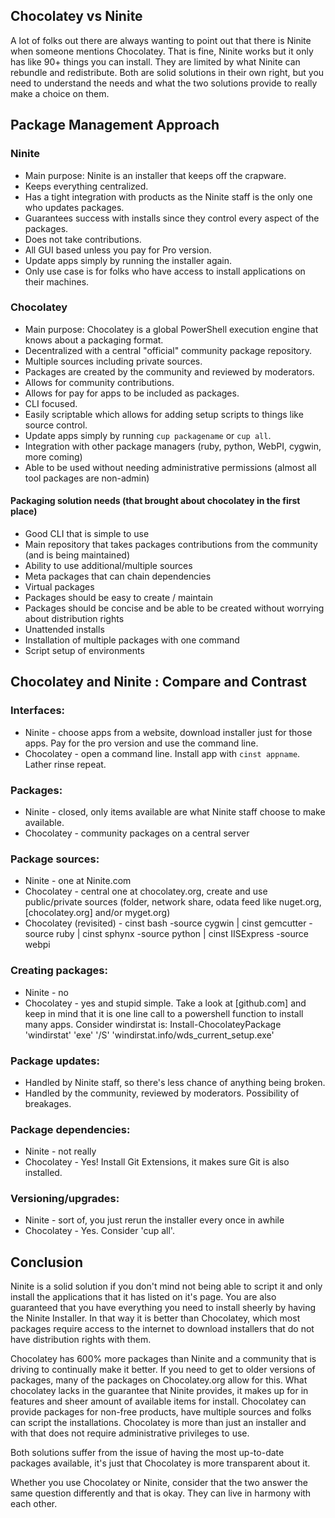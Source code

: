 ## Chocolatey vs Ninite

A lot of folks out there are always wanting to point out that there is Ninite when someone mentions Chocolatey. That is fine, Ninite works but it only has like 90+ things you can install. They are limited by what Ninite can rebundle and redistribute. Both are solid solutions in their own right, but you need to understand the needs and what the two solutions provide to really make a choice on them.

## Package Management Approach

### Ninite
* Main purpose: Ninite is an installer that keeps off the crapware.
* Keeps everything centralized.
* Has a tight integration with products as the Ninite staff is the only one who updates packages.
* Guarantees success with installs since they control every aspect of the packages.
* Does not take contributions.
* All GUI based unless you pay for Pro version.
* Update apps simply by running the installer again.
* Only use case is for folks who have access to install applications on their machines.

### Chocolatey
* Main purpose: Chocolatey is a global PowerShell execution engine that knows about a packaging format.
* Decentralized with a central "official" community package repository.
* Multiple sources including private sources. 
* Packages are created by the community and reviewed by moderators.
* Allows for community contributions.
* Allows for pay for apps to be included as packages.
* CLI focused.
* Easily scriptable which allows for adding setup scripts to things like source control.
* Update apps simply by running `cup packagename` or `cup all`.
* Integration with other package managers (ruby, python, WebPI, cygwin, more coming)
* Able to be used without needing administrative permissions (almost all tool packages are non-admin)

#### Packaging solution needs (that brought about chocolatey in the first place)
* Good CLI that is simple to use
* Main repository that takes packages contributions from the community (and is being maintained)
* Ability to use additional/multiple sources
* Meta packages that can chain dependencies
* Virtual packages
* Packages should be easy to create / maintain
* Packages should be concise and be able to be created without worrying about distribution rights
* Unattended installs
* Installation of multiple packages with one command
* Script setup of environments

## Chocolatey and  Ninite : Compare and Contrast

### Interfaces:
* Ninite - choose apps from a website, download installer just for those apps. Pay for the pro version and use the command line.
* Chocolatey - open a command line. Install app with `cinst appname`. Lather rinse repeat.

### Packages:
* Ninite - closed, only items available are what Ninite staff choose to make available.
* Chocolatey - community packages on a central server

### Package sources:
* Ninite - one at Ninite.com
* Chocolatey - central one at chocolatey.org, create and use public/private sources (folder, network share, odata feed like nuget.org, [chocolatey.org] and/or myget.org)
* Chocolatey (revisited) - cinst bash -source cygwin | cinst gemcutter -source ruby | cinst sphynx -source python | cinst IISExpress -source webpi

### Creating packages:
* Ninite - no
* Chocolatey - yes and stupid simple. Take a look at [github.com] and keep in mind that it is one line call to a powershell function to install many apps. Consider windirstat is:
Install-ChocolateyPackage 'windirstat' 'exe' '/S' 'windirstat.info/wds_current_setup.exe'

### Package updates:
* Handled by Ninite staff, so there's less chance of anything being broken.
* Handled by the community, reviewed by moderators. Possibility of breakages.

### Package dependencies:
* Ninite - not really
* Chocolatey - Yes! Install Git Extensions, it makes sure Git is also installed.

### Versioning/upgrades:
* Ninite - sort of, you just rerun the installer every once in awhile
* Chocolatey - Yes. Consider 'cup all'.

## Conclusion
Ninite is a solid solution if you don't mind not being able to script it and only install the applications that it has listed on it's page. You are also guaranteed that you have everything you need to install sheerly by having the Ninite Installer. In that way it is better than Chocolatey, which most packages require access to the internet to download installers that do not have distribution rights with them.   
  
Chocolatey has 600% more packages than Ninite and a community that is driving to continually make it better. If you need to get to older versions of packages, many of the packages on Chocolatey.org allow for this. What chocolatey lacks in the guarantee that Ninite provides, it makes up for in features and sheer amount of available items for install. Chocolatey can provide packages for non-free products, have multiple sources and folks can script the installations. Chocolatey is more than just an installer and with that does not require administrative privileges to use.  
  
Both solutions suffer from the issue of having the most up-to-date packages available, it's just that Chocolatey is more transparent about it.   
  
Whether you use Chocolatey or Ninite, consider that the two answer the same question differently and that is okay. They can live in harmony with each other.  